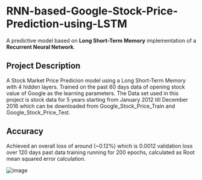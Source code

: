 # RNN-based-Google-Stock-Price-Prediction-using-LSTM
A predictive model based on **Long Short-Term Memory** implementation of a **Recurrent Neural Network**.
</br>
## Project Description 
A Stock Market Price Predicion model using a Long Short-Term Memory with 4 hidden layers. Trained on the past 60 days data of opening stock value of Google as the learning parameters. The Data set used in this project is stock data for 5 years starting from January 2012 till December 2016 which can be downloaded from Google_Stock_Price_Train and Google_Stock_Price_Test. 
</br>
## Accuracy 
Achieved an overall loss of around (~0.12%) which is 0.0012 validation loss over 120 days past data training running for 200 epochs, calculated as Root mean squared error calculation.


![image](https://user-images.githubusercontent.com/88108754/127496654-ed085dca-fd9e-474b-aecb-33b4f98febf1.png)


